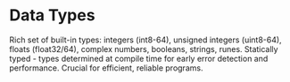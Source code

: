 # Data Types

Rich set of built-in types: integers (int8-64), unsigned integers (uint8-64), floats (float32/64), complex numbers, booleans, strings, runes. Statically typed - types determined at compile time for early error detection and performance. Crucial for efficient, reliable programs.